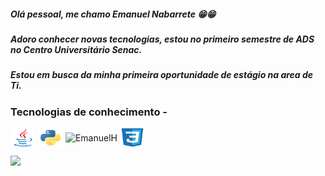 ##### Olá pessoal, me chamo Emanuel Nabarrete 😁😁

##### Adoro conhecer novas tecnologias, estou no primeiro semestre de ADS no Centro Universitário Senac. 

##### Estou em busca da minha primeira oportunidade de estágio na area de Ti.




### Tecnologias de conhecimento - 

  <img align="center" alt="EmanuelJ" height="30" width="40" src="https://raw.githubusercontent.com/devicons/devicon/master/icons/java/java-original.svg"> <img align="center" alt="EmanuelP" height="30" width="40" src="https://raw.githubusercontent.com/devicons/devicon/master/icons/python/python-original.svg">   <img align="center" alt="EmanuelH" height="30" width="40" src="https://cdn.jsdelivr.net/gh/devicons/devicon/icons/htm15/htm15-original.svg" />
<img align="center" alt="Emanuel css" height="30" width="40" src="https://raw.githubusercontent.com/devicons/devicon/master/icons/css3/css3-original.svg">

         
 <a href="https://www.linkedin.com/in/emanuel-nabarrete-de-souza-599907239/" target="_blank"><img src="https://img.shields.io/badge/-LinkedIn-%230077B5?style=for-the-badge&logo=linkedin&logoColor=white" target="_blank"></a>
